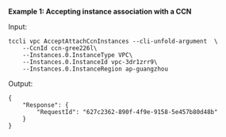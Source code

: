 **Example 1: Accepting instance association with a CCN**



Input: 

```
tccli vpc AcceptAttachCcnInstances --cli-unfold-argument  \
    --CcnId ccn-gree226l\
    --Instances.0.InstanceType VPC\
    --Instances.0.InstanceId vpc-3dr1zrr9\
    --Instances.0.InstanceRegion ap-guangzhou
```

Output: 
```
{
    "Response": {
        "RequestId": "627c2362-890f-4f9e-9158-5e457b80d48b"
    }
}
```

